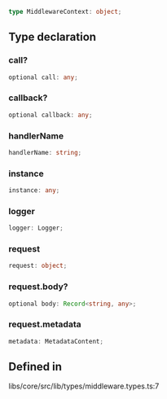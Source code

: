 ```ts
type MiddlewareContext: object;
```

## Type declaration

### call?

```ts
optional call: any;
```

### callback?

```ts
optional callback: any;
```

### handlerName

```ts
handlerName: string;
```

### instance

```ts
instance: any;
```

### logger

```ts
logger: Logger;
```

### request

```ts
request: object;
```

### request.body?

```ts
optional body: Record<string, any>;
```

### request.metadata

```ts
metadata: MetadataContent;
```

## Defined in

libs/core/src/lib/types/middleware.types.ts:7
